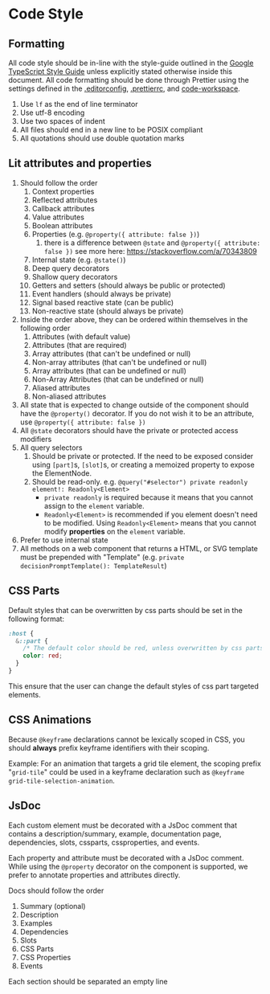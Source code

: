 # Code Style

## Formatting

All code style should be in-line with the style-guide outlined in the
[Google TypeScript Style Guide](https://google.github.io/styleguide/tsguide.html)
unless explicitly stated otherwise inside this document.
All code formatting should be done through Prettier using the settings
defined in the [.editorconfig](/.editorconfig), [.prettierrc](/.prettierrc),
and [code-workspace](/webcomponents.code-workspace).

1. Use `lf` as the end of line terminator
2. Use utf-8 encoding
3. Use two spaces of indent
4. All files should end in a new line to be POSIX compliant
5. All quotations should use double quotation marks

## Lit attributes and properties

1. Should follow the order
   1. Context properties
   2. Reflected attributes
   3. Callback attributes
   4. Value attributes
   5. Boolean attributes
   6. Properties (e.g. `@property({ attribute: false })`)
      1. there is a difference between `@state` and
         `@property({ attribute: false })` see more here:
         <https://stackoverflow.com/a/70343809>
   7. Internal state (e.g. `@state()`)
   8. Deep query decorators
   9. Shallow query decorators
   10. Getters and setters (should always be public or protected)
   11. Event handlers (should always be private)
   12. Signal based reactive state (can be public)
   13. Non-reactive state (should always be private)
2. Inside the order above, they can be ordered within themselves in the
   following order
   1. Attributes (with default value)
   2. Attributes (that are required)
   3. Array attributes (that can't be undefined or null)
   4. Non-array attributes (that can't be undefined or null)
   5. Array attributes (that can be undefined or null)
   6. Non-Array Attributes (that can be undefined or null)
   7. Aliased attributes
   8. Non-aliased attributes
3. All state that is expected to change outside of the component should have
   the `@property()` decorator. If you do not wish it to be an attribute,
   use `@property({ attribute: false })`
4. All `@state` decorators should have the private or protected access modifiers
5. All query selectors
   1. Should be private or protected. If the need to be exposed consider using
      `[part]`s, `[slot]`s, or creating a memoized property to expose the
      ElementNode.
   2. Should be read-only.
      e.g. `@query("#selector") private readonly element!: Readonly<Element>`
      - `private readonly` is required because it means that you cannot assign to the `element` variable.
      - `Readonly<Element>` is recommended if you element doesn't need to be modified. Using `Readonly<Element>` means that you cannot modify **properties** on the `element` variable.
6. Prefer to use internal state
7. All methods on a web component that returns a HTML, or SVG template must be
   prepended with "Template" (e.g. `private decisionPromptTemplate(): TemplateResult`)

## CSS Parts

Default styles that can be overwritten by css parts should be set in the
following format:

```css
:host {
  &::part {
    /* The default color should be red, unless overwritten by css parts */
    color: red;
  }
}
```

This ensure that the user can change the default styles of css part targeted
elements.

## CSS Animations

Because `@keyframe` declarations cannot be lexically scoped in CSS, you should
**always** prefix keyframe identifiers with their scoping.

Example: For an animation that targets a grid tile element, the scoping prefix
"`grid-tile`" could be used in a keyframe declaration such as
`@keyframe grid-tile-selection-animation`.

## JsDoc

Each custom element must be decorated with a JsDoc comment that contains a
description/summary, example, documentation page, dependencies, slots, cssparts,
cssproperties, and events.

Each property and attribute must be decorated with a JsDoc comment.
While using the `@property` decorator on the component is supported, we prefer
to annotate properties and attributes directly.

Docs should follow the order

1. Summary (optional)
2. Description
3. Examples
4. Dependencies
5. Slots
6. CSS Parts
7. CSS Properties
8. Events

Each section should be separated an empty line
